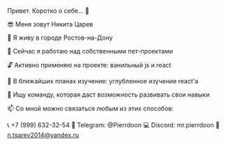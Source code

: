 Привет. Коротко о себе... 👋

😎 Меня зовут Никита Царев

🌆 Я живу в городе Ростов-на-Дону

🔨 Сейчас я работаю над собственными пет-проектами

🔓 Активно применяю на проекте: ванильный js и react

📄 В ближайших планах изучение: углубленное изучение react'a

👯 Ищу команду, которая даст возможность развивать свои навыки

📫 Со мной можно связаться любым из этих способов:

📞 +7 (999) 632-32-54
📱 Telegram: @Pierrdoon
💻 Discord: mr.pierrdoon
📧 n.tsarev2014@yandex.ru
